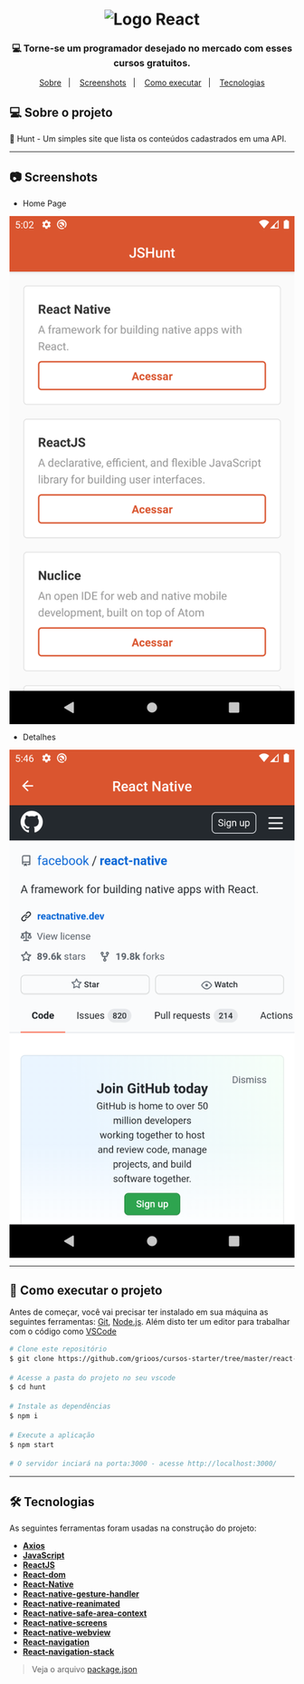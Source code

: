 
<h1 align="center" >
    <img alt="Logo React" src="https://upload.wikimedia.org/wikipedia/commons/thumb/a/a7/React-icon.svg/1200px-React-icon.svg.png"/>
</h1>

<h3 align="center">
    💻 Torne-se um programador desejado no mercado com esses cursos gratuitos. 
</h3>

<p align="center">
	<a href="#-sobre-o-projeto">Sobre</a>&nbsp;&nbsp;&nbsp;|&nbsp;&nbsp;&nbsp;
	<a href="#-screenshots">Screenshots</a>&nbsp;&nbsp;&nbsp;|&nbsp;&nbsp;&nbsp;
 	<a href="#-como-executar-o-projeto">Como executar</a>&nbsp;&nbsp;&nbsp;|&nbsp;&nbsp;&nbsp;
  <a href="#-tecnologias">Tecnologias</a> 
</p>

## 💻 Sobre o projeto

🎯 Hunt - Um simples site que lista os conteúdos cadastrados em uma API. 

---

## 📷 Screenshots

* Home Page

<p align="center" style="display: flex; align-items: flex-start; justify-content: center;">
  	<img alt="Página de cadastro de vídeo" src="/.github/images/landing-mobile.png" width="100%">
</p>

* Detalhes

<p align="center" style="display: flex; align-items: flex-start; justify-content: center;">
  	<img alt="Página de cadastro de vídeo" src="/.github/images/detail-mobile2.png" width="100%">
</p>

---

## 🚀 Como executar o projeto

Antes de começar, você vai precisar ter instalado em sua máquina as seguintes ferramentas:
[Git](https://git-scm.com), [Node.js](https://nodejs.org/en/). 
Além disto ter um editor para trabalhar com o código como [VSCode](https://code.visualstudio.com/)

```bash
# Clone este repositório
$ git clone https://github.com/grioos/cursos-starter/tree/master/react-native/hunt

# Acesse a pasta do projeto no seu vscode
$ cd hunt

# Instale as dependências
$ npm i

# Execute a aplicação 
$ npm start

# O servidor inciará na porta:3000 - acesse http://localhost:3000/
```

---

## 🛠 Tecnologias

As seguintes ferramentas foram usadas na construção do projeto:

- **[Axios](https://github.com/axios/axios)**
- **[JavaScript](https://www.javascript.com)**
- **[ReactJS](https://github.com/facebook/react)**
- **[React-dom](https://pt-br.reactjs.org/docs/react-dom.html)**
- **[React-Native](https://github.com/facebook/react-native)**
- **[React-native-gesture-handler](https://github.com/facebook/react-native)**
- **[React-native-reanimated](https://github.com/facebook/react-native)**
- **[React-native-safe-area-context](https://github.com/th3rdwave/react-native-safe-area-context)**
- **[React-native-screens](https://github.com/software-mansion/react-native-screens)**
- **[React-native-webview](https://github.com/react-native-community/react-native-webview)**
- **[React-navigation](https://github.com/react-navigation/react-navigation)**
- **[React-navigation-stack](https://www.npmjs.com/package/react-navigation-stack)**

> Veja o arquivo  [package.json](https://github.com/grioos/cursos-starter/blob/master/react-native/hunt/package.json)
